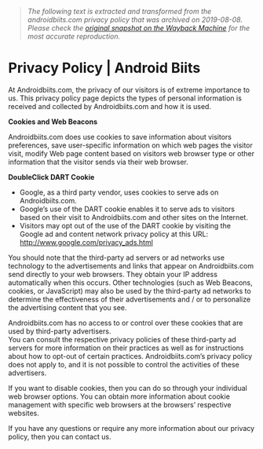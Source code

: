 > *The following text is extracted and transformed from the androidbiits.com privacy policy that was archived on 2019-08-08. Please check the [original snapshot on the Wayback Machine](https://web.archive.org/web/20190808110204id_/http%3A//androidbiits.com/privacy-policy) for the most accurate reproduction.*

# Privacy Policy | Android Biits

At Androidbiits.com, the privacy of our visitors is of extreme importance to us. This privacy policy page depicts the types of personal information is received and collected by Androidbiits.com and how it is used.

**Cookies and Web Beacons**

Androidbiits.com does use cookies to save information about visitors preferences, save user-specific information on which web pages the visitor visit, modify Web page content based on visitors web browser type or other information that the visitor sends via their web browser.

**DoubleClick DART Cookie**

  * Google, as a third party vendor, uses cookies to serve ads on Androidbiits.com.
  * Google’s use of the DART cookie enables it to serve ads to visitors based on their visit to Androidbiits.com and other sites on the Internet.
  * Visitors may opt out of the use of the DART cookie by visiting the Google ad and content network privacy policy at this URL: http://www.google.com/privacy_ads.html



You should note that the third-party ad servers or ad networks use technology to the advertisements and links that appear on Androidbiits.com send directly to your web browsers. They obtain your IP address automatically when this occurs. Other technologies (such as Web Beacons, cookies, or JavaScript) may also be used by the third-party ad networks to determine the effectiveness of their advertisements and / or to personalize the advertising content that you see.

Androidbiits.com has no access to or control over these cookies that are used by third-party advertisers.  
You can consult the respective privacy policies of these third-party ad servers for more information on their practices as well as for instructions about how to opt-out of certain practices. Androidbiits.com’s privacy policy does not apply to, and it is not possible to control the activities of these advertisers.

If you want to disable cookies, then you can do so through your individual web browser options. You can obtain more information about cookie management with specific web browsers at the browsers’ respective websites.

If you have any questions or require any more information about our privacy policy, then you can contact us.
